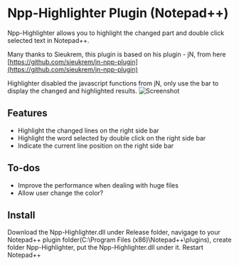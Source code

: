 # Npp-Highlighter Plugin (Notepad++)

Npp-Highlighter allows you to highlight the changed part and double click selected text in Notepad++.

Many thanks to Sieukrem, this plugin is based on his plugin - jN, from here
[https://github.com/sieukrem/jn-npp-plugin](https://github.com/sieukrem/jn-npp-plugin)

Highlighter disabled the javascript functions from jN, only use the bar to display the changed and highlighted results.
![Screenshot](https://github.com/michaelxzhang/jn-npp-plugin-enhanced/blob/d300e34f2954998e37cb654c7b2546c84b59489d/Capture.JPG)

## Features
- Highlight the changed lines on the right side bar
- Highlight the word selected by double click on the right side bar
- Indicate the current line position on the right side bar

## To-dos
- Improve the performance when dealing with huge files
- Allow user change the color?

## Install
Download the Npp-Highlighter.dll under Release folder, navigage to your Notepad++ plugin folder(C:\Program Files (x86)\Notepad++\plugins\), create folder Npp-Highlighter, put the Npp-Highlighter.dll under it. Restart Notepad++
